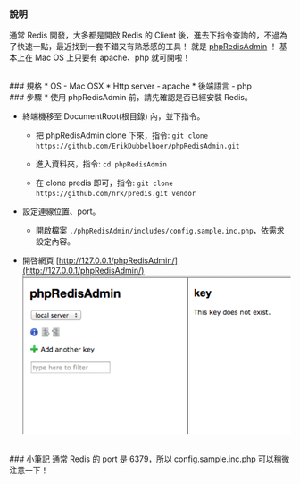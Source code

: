 ### 說明
通常 Redis 開發，大多都是開啟 Redis 的 Client 後，進去下指令查詢的，不過為了快速一點，最近找到一套不錯又有熟悉感的工具！ 就是 [phpRedisAdmin](https://github.com/ErikDubbelboer/phpRedisAdmin) ！ 基本上在 Mac OS 上只要有 apache、php 就可開啦！

<br/>
### 規格
* OS - Mac OSX
* Http server - apache
* 後端語言 - php

<br/>
### 步驟
* 使用 phpRedisAdmin 前，請先確認是否已經安裝 Redis。

* 終端機移至 DocumentRoot(根目錄) 內，並下指令。
	* 把 phpRedisAdmin clone 下來，指令: ```git clone https://github.com/ErikDubbelboer/phpRedisAdmin.git```

	* 進入資料夾，指令: ```cd phpRedisAdmin```

	* 在 clone predis 即可，指令: ```git clone https://github.com/nrk/predis.git vendor```

* 設定連線位置、port。
	* 開啟檔案 ```./phpRedisAdmin/includes/config.sample.inc.php```，依需求設定內容。

* 開啓網頁 [http://127.0.0.1/phpRedisAdmin/](http://127.0.0.1/phpRedisAdmin/)
	![php_redis_admin](img/php_redis_admin.png)
	
<br/>
### 小筆記
通常 Redis 的 port 是 6379，所以 config.sample.inc.php 可以稍微注意一下！